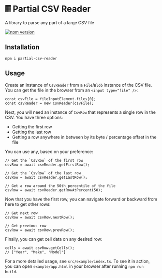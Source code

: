# 𝄜 Partial CSV Reader
A library to parse any part of a large CSV file

[![npm version](https://badge.fury.io/js/partial-csv-reader.svg)](https://badge.fury.io/js/partial-csv-reader)

## Installation

    npm i partial-csv-reader

## Usage

Create an instance of `CsvReader` from a `File`/`Blob` instance of the CSV file. You can get the file in the browser from an `<input type="file" />`:

    const csvFile = fileInputElement.files[0];
    const csvReader = new CsvReader(csvFile);


Next, you will need an instance of `CsvRow` that represents a single row in the CSV. You have three options:
- Getting the first row
- Getting the last row
- Getting a row anywhere in between by its byte / percentage offset in the file

You can use any, based on your preference:

    // Get the `CsvRow` of the first row
    csvRow = await csvReader.getFirstRow();

    // Get the `CsvRow` of the last row
    csvRow = await csvReader.getLastRow();

    // Get a row around the 50th percentile of the file
    csvRow = await csvReader.getRowAtPercent(50);

Now that you have the first row, you can navigate forward or backward from here to get other rows:

    // Get next row
    csvRow = await csvRow.nextRow();

    // Get previous row
    csvRow = await csvRow.prevRow();

Finally, you can get cell data on any desired row:

    cells = await csvRow.getCells();
    // ["Year", "Make", "Model"]

For a more detailed usage, see `src/example/index.ts`. To see it in action, you can open `example/app.html` in your browser after running `npm run build`.
